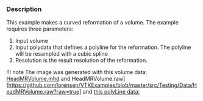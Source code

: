 ### Description

This example makes a curved reformation of a volume. The example requires three parameters:

1. Input volume
2. Input polydata that defines a polyline for the reformation. The polyline will be resampled with a cubic spline
3. Resolution is the result resolution of the reformation.

!!! note
    The image was generated with this volume data: [HeadMRVolume.mhd](https://github.com/lorensen/VTKExamples/raw/master/src/Testing/Data/HeadMRVolume.mhd) and HeadMRVolume.raw](https://github.com/lorensen/VTKExamples/blob/master/src/Testing/Data/HeadMRVolume.raw?raw=true] and [this polyLine data:](https://github.com/lorensen/VTKExamples/raw/master/src/Testing/Data/polyline.vtk)
